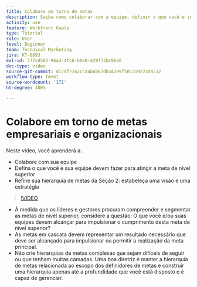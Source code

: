 ```yaml
---
title: Colabore em torno de metas
description: Saiba como colaborar com a equipe, definir o que você e sua equipe devem fazer para atingir a meta de nível superior e refinar a hierarquia de metas.
activity: use
feature: Workfront Goals
type: Tutorial
role: User
level: Beginner
team: Technical Marketing
jira: KT-8893
exl-id: 777cd503-96a3-4fc6-b0a8-429f72bc9bb0
doc-type: video
source-git-commit: d17df7162ccaab6b62db34209f50131927c0a532
workflow-type: tm+mt
source-wordcount: '171'
ht-degree: 100%

---
```


# Colabore em torno de metas empresariais e organizacionais

Neste vídeo, você aprenderá a:

* Colabore com sua equipe
* Defina o que você e sua equipe devem fazer para atingir a meta de nível superior
* Refine sua hierarquia de metas da Seção 2: estabeleça uma visão e uma estratégia

>[!VIDEO](https://video.tv.adobe.com/v/335187/?quality=12&learn=on&enablevpops)

<!--
Pro-tips graphic
-->

* À medida que os líderes e gestores procuram compreender e segmentar as metas de nível superior, considere a questão: O que você e/ou suas equipes devem alcançar para impulsionar o cumprimento desta meta de nível superior?
* As metas em cascata devem representar um resultado necessário que deve ser alcançado para impulsionar ou permitir a realização da meta principal.
* Não crie hierarquias de metas complexas que sejam difíceis de seguir ou que tenham muitas camadas. Uma boa diretriz é manter a hierarquia de metas relacionada ao escopo dos definidores de metas e construir uma hierarquia apenas até a profundidade que você está disposto e é capaz de gerenciar.
